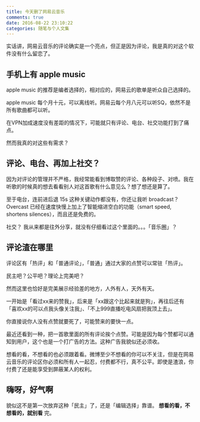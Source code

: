 ```yaml
---
title: 今天删了网易云音乐
comments: true
date: 2016-08-22 23:10:22
categories: 随笔与个人文集
---
```

实话讲，网易云音乐的评论确实是一个亮点，但正是因为评论，我是真的对这个软件没有什么留恋了。

## 手机上有 apple music
apple music 的推荐是编者选择的，相对应的，网易云的歌单是听众自己选择的。

apple music 每个月十元，可以离线听。网易云每个月八元可以听SQ，依然不是所有歌曲都可以听。

在VPN加成速度没有差距的情况下，可能就只有评论、电台、社交功能打到了痛点。

然而我真的对这些有需求？

## 评论、电台、再加上社交？
因为对评论的管理并不严格，我经常能看到博取赞的评论、各种段子、对喷。我在听歌的时候真的想去看看别人对这首歌有什么意见么？想了想还是算了。

至于电台，连前进后退 15s 这种关键动作都没有，你还让我听 broadcast？ Overcast 已经在速度快慢上加上了智能缩进空白的功能（smart speed, shortens silences），而且还是免费的。

社交？ 我从来都是往外分享，就没有仔细看过这个里面的。。。「音乐圈」？

## 评论渣在哪里
评论区有「热评」和「普通评论」，「普通」通过大家的点赞可以常驻「热评」。

民主吧？公平吧？理论上完美吧？

然而这里也恰好是完美展示经验差的地方，人外有人，天外有天。

一开始是「看过xx来的赞我」，后来是「xx跟这个比起来就是狗」，再往后还有「喜欢xx的可以点我头像关注我」、「不上999直播吃电风扇把我顶上去」。

你直接说你人没有点赞就要死了，可能赞来的要快一点。

最近还看到一种，把一首歌里面的所有评论挨个点赞。可能是因为每个赞都可以通知到用户，这个也是一个打广告的方法。这种广告我貌似还必须收。

想看的看，不想看的也必须跟着看。微博至少不想看的你可以不关注，但是在网易云音乐的评论区你必须和所有人一起忍，付费都不行，真不公平。即使是渣浪，你付费了还是能享受到屏蔽某人的权利。

## 嗨呀，好气啊
貌似这不是第一次放弃这种「民主」了，还是「编辑选择」靠谱。
**想看的看，不想看的，就别看**
完。
